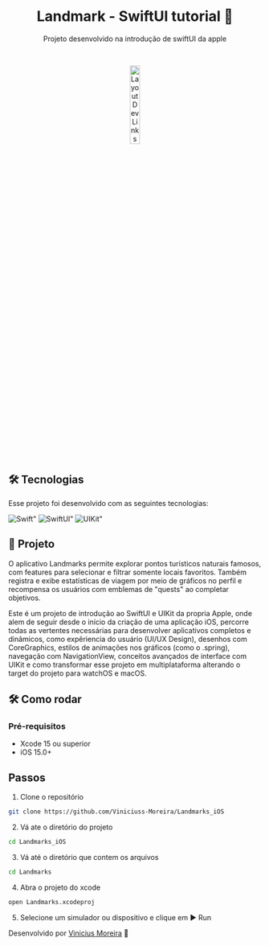<h1 align="center"> Landmark - SwiftUI tutorial  </h1>

<p align="center">
Projeto desenvolvido na introdução de swiftUI da apple
</p>


<br>

<p align="center">
  <img alt="Layout Dev Links" src="img/demonstracao.gif" width="20%">
</p>

## 🛠 Tecnologias

Esse projeto foi desenvolvido com as seguintes tecnologias:

<p>
  <img src="https://img.shields.io/badge/Swift-F05138?logo=swift&logoColor=white&style=for-the-badge" alt=Swift">
  <img src="https://img.shields.io/badge/SwiftUI-524520?logo=swift&logoColor=white&style=for-the-badge" alt=SwiftUI">
  <img src="https://img.shields.io/badge/UIKit-white?logo=swift&logoColor=black&style=for-the-badge" alt=UIKit">
</p>


## 📁 Projeto

O aplicativo Landmarks permite explorar pontos turísticos naturais famosos, com features para selecionar e filtrar somente locais favoritos. Também registra e exibe estatísticas de viagem por meio de gráficos no perfil e recompensa os usuários com emblemas de "quests" ao completar objetivos.

Este é um projeto de introdução ao SwiftUI e UIKit da propria Apple, onde alem de seguir desde o início da criação de uma aplicação iOS, percorre todas as vertentes necessárias para desenvolver aplicativos completos e dinâmicos, como expêriencia do usuário (UI/UX Design), desenhos com CoreGraphics, estilos de animações nos gráficos (como o .spring), navegação com NavigationView, conceitos avançados de interface com UIKit e como transformar esse projeto em multiplataforma alterando o target do projeto para watchOS e macOS.


## 🛠 Como rodar

### Pré-requisitos
- Xcode 15 ou superior  
- iOS 15.0+

## Passos
 1. Clone o repositório
```bash
git clone https://github.com/Viniciuss-Moreira/Landmarks_iOS
```
 2. Vá ate o diretório do projeto
```bash
cd Landmarks_iOS
```
 3. Vá até o diretório que contem os arquivos
```bash
cd Landmarks
```
4. Abra o projeto do xcode
```bash
open Landmarks.xcodeproj
```
 5. Selecione um simulador ou dispositivo e clique em ▶️ Run



Desenvolvido por [Vinicius Moreira](https://www.linkedin.com/in/vinicius-moreira-806105350/) 🚀
